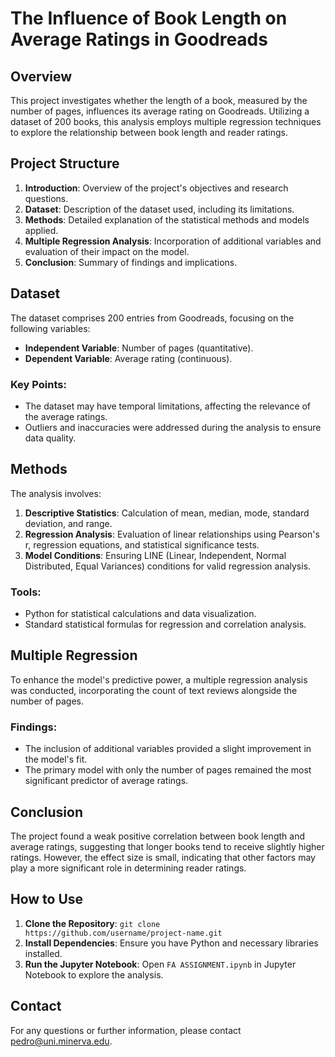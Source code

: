 # The Influence of Book Length on Average Ratings in Goodreads

## Overview

This project investigates whether the length of a book, measured by the number of pages, influences its average rating on Goodreads. Utilizing a dataset of 200 books, this analysis employs multiple regression techniques to explore the relationship between book length and reader ratings.

## Project Structure

1. **Introduction**: Overview of the project's objectives and research questions.
2. **Dataset**: Description of the dataset used, including its limitations.
3. **Methods**: Detailed explanation of the statistical methods and models applied.
4. **Multiple Regression Analysis**: Incorporation of additional variables and evaluation of their impact on the model.
5. **Conclusion**: Summary of findings and implications.

## Dataset

The dataset comprises 200 entries from Goodreads, focusing on the following variables:
- **Independent Variable**: Number of pages (quantitative).
- **Dependent Variable**: Average rating (continuous).

### Key Points:
- The dataset may have temporal limitations, affecting the relevance of the average ratings.
- Outliers and inaccuracies were addressed during the analysis to ensure data quality.

## Methods

The analysis involves:
1. **Descriptive Statistics**: Calculation of mean, median, mode, standard deviation, and range.
2. **Regression Analysis**: Evaluation of linear relationships using Pearson's r, regression equations, and statistical significance tests.
3. **Model Conditions**: Ensuring LINE (Linear, Independent, Normal Distributed, Equal Variances) conditions for valid regression analysis.

### Tools:
- Python for statistical calculations and data visualization.
- Standard statistical formulas for regression and correlation analysis.

## Multiple Regression

To enhance the model's predictive power, a multiple regression analysis was conducted, incorporating the count of text reviews alongside the number of pages.

### Findings:
- The inclusion of additional variables provided a slight improvement in the model's fit.
- The primary model with only the number of pages remained the most significant predictor of average ratings.

## Conclusion

The project found a weak positive correlation between book length and average ratings, suggesting that longer books tend to receive slightly higher ratings. However, the effect size is small, indicating that other factors may play a more significant role in determining reader ratings.

## How to Use
1. **Clone the Repository**: `git clone https://github.com/username/project-name.git`
2. **Install Dependencies**: Ensure you have Python and necessary libraries installed.
3. **Run the Jupyter Notebook**: Open `FA ASSIGNMENT.ipynb` in Jupyter Notebook to explore the analysis.

## Contact

For any questions or further information, please contact pedro@uni.minerva.edu.
